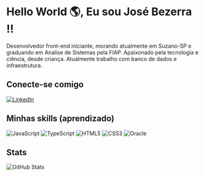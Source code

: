 # Hello World 🌎, Eu sou José Bezerra !!

Desenvolvedor front-end iniciante, morando atualmente em Suzano-SP e graduando em Analise de Sistemas pela FIAP. Apaixonado pela tecnologia e ciência, desde criança. Atualmente trabalho com banco de dados e infraestrutura.


## Conecte-se comigo 

[![LinkedIn](https://img.shields.io/badge/LinkedIn-000?style=for-the-badge&logo=linkedin&logoColor=0E76A8)](https://www.linkedin.com/in/jjosebastos/)



## Minhas skills (aprendizado)
![JavaScript](https://img.shields.io/badge/JavaScript-000?style=for-the-badge&logo=javascript) ![TypeScript](https://img.shields.io/badge/TypeScript-000?style=for-the-badge&logo=typescript) 
![HTML5](https://img.shields.io/badge/HTML5-000?style=for-the-badge&logo=html5) ![CSS3](https://img.shields.io/badge/CSS3-000?style=for-the-badge&logo=css3&logoColor=264CE4)
![Oracle](https://img.shields.io/badge/Oracle-000?style=for-the-badge&logo=oracle&logoColor=red)

## Stats

![GitHub Stats](https://github-readme-stats.vercel.app/api?username=jjosebastos&theme=transparent&bg_color=000&border_color=&show_icons=true&icon_color=000&title_color=94D5F&text_color=FFF)

